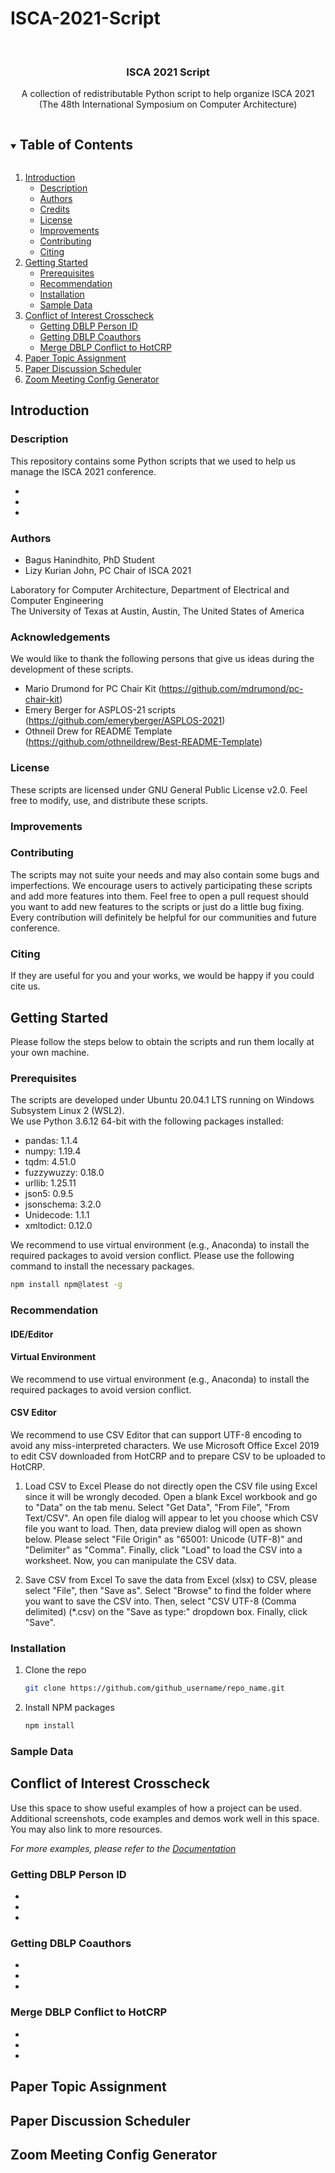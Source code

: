 # ISCA-2021-Script


<br />
<p align="center">

  <h3 align="center">ISCA 2021 Script</h3>

  <p align="center">
    A collection of redistributable Python script to help organize ISCA 2021 </br>
    (The 48th International Symposium on Computer Architecture)
  </p>
</p>



<!-- TABLE OF CONTENTS -->
<details open="open">
  <summary><h2 style="display: inline-block">Table of Contents</h2></summary>
  <ol>
    <li>
      <a href="#introduction">Introduction</a>
      <ul>
        <li><a href="#description">Description</a></li>
        <li><a href="#authors">Authors</a></li>
        <li><a href="#acknowledgements">Credits</a></li>
        <li><a href="#license">License</a></li>
        <li><a href="#improvements">Improvements</a></li>
        <li><a href="#contributing">Contributing</a></li>
        <li><a href="#citing">Citing</a></li>
      </ul>
    </li>
    <li>
      <a href="#getting-started">Getting Started</a>
      <ul>
        <li><a href="#prerequisites">Prerequisites</a></li>
        <li><a href="#recommendation">Recommendation</a></li>
        <li><a href="#installation">Installation</a></li>
        <li><a href="#sample-data">Sample Data</a></li>
      </ul>
    </li>
    <li>
      <a href="#conflict-of-interest-crosscheck">Conflict of Interest Crosscheck</a>
      <ul>
        <li><a href="#getting-dblp-person-id">Getting DBLP Person ID</a></li>
        <li><a href="#getting-dblp-coauthors">Getting DBLP Coauthors</a></li>
        <li><a href="#merge-dblp-conflict-to-hotcrp">Merge DBLP Conflict to HotCRP</a></li>
      </ul>
    </li>
    <li>
      <a href="#paper-topic-assignment">Paper Topic Assignment</a>
    </li>
    <li>
      <a href="#paper-discussion-scheduler">Paper Discussion Scheduler</a>
    </li>
    <li>
      <a href="#zoom-meeting-config-generator">Zoom Meeting Config Generator</a>
    </li>
  </ol>
</details>



<!-- INTRODUCTION -->
## Introduction


### Description
This repository contains some Python scripts that we used to help us manage the ISCA 2021
conference. 

* []()
* []()
* []()

### Authors

* Bagus Hanindhito, PhD Student
* Lizy Kurian John, PC Chair of ISCA 2021

Laboratory for Computer Architecture, Department of Electrical and Computer Engineering </br>
The University of Texas at Austin, Austin, The United States of America

### Acknowledgements
We would like to thank the following persons that give us ideas during the development of these scripts.
* Mario Drumond for PC Chair Kit (https://github.com/mdrumond/pc-chair-kit)
* Emery Berger for ASPLOS-21 scripts (https://github.com/emeryberger/ASPLOS-2021)
* Othneil Drew for README Template (https://github.com/othneildrew/Best-README-Template)

### License

These scripts are licensed under GNU General Public License v2.0. 
Feel free to modify, use, and distribute these scripts. 

### Improvements


### Contributing
The scripts may not suite your needs and may also contain some bugs and imperfections.
We encourage users to actively participating these scripts and add more features into them.
Feel free to open a pull request should you want to add new features to the scripts or just do a little bug fixing.
Every contribution will definitely be helpful for our communities and future conference. 

### Citing
If they are useful for you and your works, we would be happy if you could cite us.

<!-- GETTING STARTED -->
## Getting Started

Please follow the steps below to obtain the scripts and run them locally at your own machine.

### Prerequisites

The scripts are developed under Ubuntu 20.04.1 LTS running on Windows Subsystem Linux 2 (WSL2). </br>
We use Python 3.6.12 64-bit with the following packages installed:
* pandas: 1.1.4
* numpy: 1.19.4
* tqdm: 4.51.0
* fuzzywuzzy: 0.18.0
* urllib: 1.25.11
* json5: 0.9.5
* jsonschema: 3.2.0
* Unidecode: 1.1.1
* xmltodict: 0.12.0

We recommend to use virtual environment (e.g., Anaconda) to install the required packages to avoid version conflict. Please use the following command to install the necessary packages.

  ```sh
  npm install npm@latest -g
  ```

### Recommendation

#### IDE/Editor

#### Virtual Environment
We recommend to use virtual environment (e.g., Anaconda) to install the required packages to avoid version conflict.

#### CSV Editor
We recommend to use CSV Editor that can support UTF-8 encoding to avoid any miss-interpreted characters. We use Microsoft Office Excel 2019 to edit CSV downloaded from HotCRP and to prepare CSV to be uploaded to HotCRP.

1. Load CSV to Excel
    Please do not directly open the CSV file using Excel since it will be wrongly decoded. Open a blank Excel workbook and go to "Data" on the tab menu. Select "Get Data", "From File", "From Text/CSV". An open file dialog will appear to let you choose which CSV file you want to load. Then, data preview dialog will open as shown below. Please select "File Origin" as "65001: Unicode (UTF-8)" and "Delimiter" as "Comma". Finally, click "Load" to load the CSV into a worksheet. Now, you can manipulate the CSV data.

2. Save CSV from Excel
    To save the data from Excel (xlsx) to CSV, please select "File", then "Save as". Select "Browse" to find the folder where you want to save the CSV into. Then, select "CSV UTF-8 (Comma delimited) (*.csv) on the "Save as type:" dropdown box. Finally, click "Save". 

### Installation

1. Clone the repo
   ```sh
   git clone https://github.com/github_username/repo_name.git
   ```
2. Install NPM packages
   ```sh
   npm install
   ```

### Sample Data


<!-- CONFLICT OF INTEREST CROSSCHECK -->
## Conflict of Interest Crosscheck

Use this space to show useful examples of how a project can be used. Additional screenshots, code examples and demos work well in this space. You may also link to more resources.

_For more examples, please refer to the [Documentation](https://example.com)_

### Getting DBLP Person ID

* []()
* []()
* []()

### Getting DBLP Coauthors

* []()
* []()
* []()

### Merge DBLP Conflict to HotCRP

* []()
* []()
* []()

<!-- PAPER TOPIC ASSIGNMENT -->
## Paper Topic Assignment

<!-- PAPER DISCUSSION SCHEDULER -->
## Paper Discussion Scheduler

<!-- ZOOM MEETING CONFIG GENERATOR -->
## Zoom Meeting Config Generator

